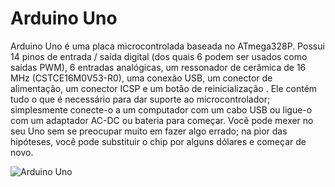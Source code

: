 # Arduino Uno
 
Arduino Uno é uma placa microcontrolada baseada no ATmega328P. Possui 14 pinos de entrada / saída digital (dos quais 6 podem ser usados ​​como saídas PWM), 6 entradas analógicas, um ressonador de cerâmica de 16 MHz (CSTCE16M0V53-R0), uma conexão USB, um conector de alimentação, um conector ICSP e um botão de reinicialização . Ele contém tudo o que é necessário para dar suporte ao microcontrolador; simplesmente conecte-o a um computador com um cabo USB ou ligue-o com um adaptador AC-DC ou bateria para começar. Você pode mexer no seu Uno sem se preocupar muito em fazer algo errado; na pior das hipóteses, você pode substituir o chip por alguns dólares e começar de novo.

![Arduino Uno](./documents/arduino.jpg)




